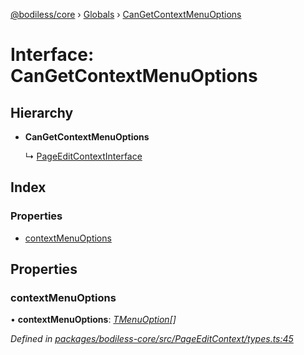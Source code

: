[@bodiless/core](../README.md) › [Globals](../globals.md) › [CanGetContextMenuOptions](cangetcontextmenuoptions.md)

# Interface: CanGetContextMenuOptions

## Hierarchy

* **CanGetContextMenuOptions**

  ↳ [PageEditContextInterface](pageeditcontextinterface.md)

## Index

### Properties

* [contextMenuOptions](cangetcontextmenuoptions.md#contextmenuoptions)

## Properties

###  contextMenuOptions

• **contextMenuOptions**: *[TMenuOption](../globals.md#tmenuoption)[]*

*Defined in [packages/bodiless-core/src/PageEditContext/types.ts:45](https://github.com/johnsonandjohnson/Bodiless-JS/blob/f436ef2/packages/bodiless-core/src/PageEditContext/types.ts#L45)*
